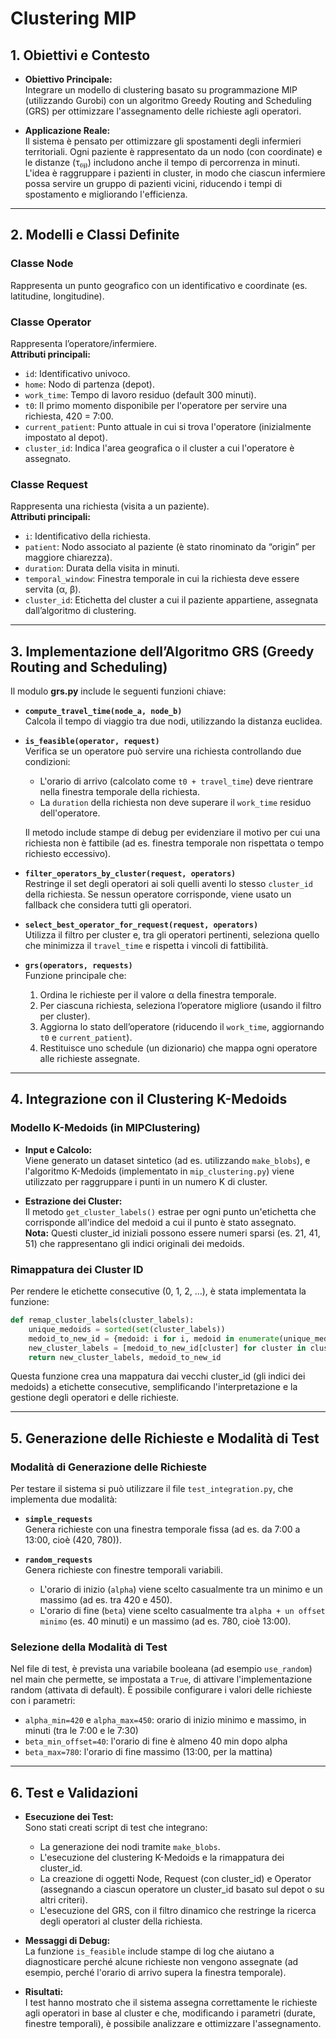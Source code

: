 # Clustering MIP

## 1. Obiettivi e Contesto

- **Obiettivo Principale:**  
  Integrare un modello di clustering basato su programmazione MIP (utilizzando Gurobi) con un algoritmo Greedy Routing and Scheduling (GRS) per ottimizzare l'assegnamento delle richieste agli operatori.

- **Applicazione Reale:**  
  Il sistema è pensato per ottimizzare gli spostamenti degli infermieri territoriali. Ogni paziente è rappresentato da un nodo (con coordinate) e le distanze (τ₍ᵢⱼ₎) includono anche il tempo di percorrenza in minuti. L'idea è raggruppare i pazienti in cluster, in modo che ciascun infermiere possa servire un gruppo di pazienti vicini, riducendo i tempi di spostamento e migliorando l'efficienza.

---

## 2. Modelli e Classi Definite

### **Classe Node**  
Rappresenta un punto geografico con un identificativo e coordinate (es. latitudine, longitudine).

### **Classe Operator**  
Rappresenta l’operatore/infermiere.  
**Attributi principali:**
- `id`: Identificativo univoco.
- `home`: Nodo di partenza (depot).
- `work_time`: Tempo di lavoro residuo (default 300 minuti).
- `t0`: Il primo momento disponibile per l'operatore per servire una richiesta, 420 = 7:00.
- `current_patient`: Punto attuale in cui si trova l'operatore (inizialmente impostato al depot).
- `cluster_id`: Indica l'area geografica o il cluster a cui l'operatore è assegnato.

### **Classe Request**  
Rappresenta una richiesta (visita a un paziente).  
**Attributi principali:**
- `i`: Identificativo della richiesta.
- `patient`: Nodo associato al paziente (è stato rinominato da “origin” per maggiore chiarezza).
- `duration`: Durata della visita in minuti.
- `temporal_window`: Finestra temporale in cui la richiesta deve essere servita (α, β).
- `cluster_id`: Etichetta del cluster a cui il paziente appartiene, assegnata dall’algoritmo di clustering.

---

## 3. Implementazione dell’Algoritmo GRS (Greedy Routing and Scheduling)

Il modulo **grs.py** include le seguenti funzioni chiave:

- **`compute_travel_time(node_a, node_b)`**  
  Calcola il tempo di viaggio tra due nodi, utilizzando la distanza euclidea.

- **`is_feasible(operator, request)`**  
  Verifica se un operatore può servire una richiesta controllando due condizioni:
  - L'orario di arrivo (calcolato come `t0 + travel_time`) deve rientrare nella finestra temporale della richiesta.
  - La `duration` della richiesta non deve superare il `work_time` residuo dell'operatore.
  
  Il metodo include stampe di debug per evidenziare il motivo per cui una richiesta non è fattibile (ad es. finestra temporale non rispettata o tempo richiesto eccessivo).


- **`filter_operators_by_cluster(request, operators)`**  
  Restringe il set degli operatori ai soli quelli aventi lo stesso `cluster_id` della richiesta. Se nessun operatore corrisponde, viene usato un fallback che considera tutti gli operatori.

- **`select_best_operator_for_request(request, operators)`**  
  Utilizza il filtro per cluster e, tra gli operatori pertinenti, seleziona quello che minimizza il `travel_time` e rispetta i vincoli di fattibilità.

- **`grs(operators, requests)`**  
  Funzione principale che:
  1. Ordina le richieste per il valore α della finestra temporale.
  2. Per ciascuna richiesta, seleziona l’operatore migliore (usando il filtro per cluster).
  3. Aggiorna lo stato dell’operatore (riducendo il `work_time`, aggiornando `t0` e `current_patient`).
  4. Restituisce uno schedule (un dizionario) che mappa ogni operatore alle richieste assegnate.

---

## 4. Integrazione con il Clustering K-Medoids

### **Modello K-Medoids (in MIPClustering)**

- **Input e Calcolo:**  
  Viene generato un dataset sintetico (ad es. utilizzando `make_blobs`), e l'algoritmo K-Medoids (implementato in `mip_clustering.py`) viene utilizzato per raggruppare i punti in un numero K di cluster.

- **Estrazione dei Cluster:**  
  Il metodo `get_cluster_labels()` estrae per ogni punto un'etichetta che corrisponde all'indice del medoid a cui il punto è stato assegnato.  
  **Nota:** Questi cluster_id iniziali possono essere numeri sparsi (es. 21, 41, 51) che rappresentano gli indici originali dei medoids.

### **Rimappatura dei Cluster ID**

Per rendere le etichette consecutive (0, 1, 2, ...), è stata implementata la funzione:
  
```python
def remap_cluster_labels(cluster_labels):
    unique_medoids = sorted(set(cluster_labels))
    medoid_to_new_id = {medoid: i for i, medoid in enumerate(unique_medoids)}
    new_cluster_labels = [medoid_to_new_id[cluster] for cluster in cluster_labels]
    return new_cluster_labels, medoid_to_new_id
```

Questa funzione crea una mappatura dai vecchi cluster_id (gli indici dei medoids) a etichette consecutive, semplificando l'interpretazione e la gestione degli operatori e delle richieste.

---

## 5. Generazione delle Richieste e Modalità di Test

### **Modalità di Generazione delle Richieste**

Per testare il sistema si può utilizzare il file `test_integration.py`, che implementa due modalità:

- **`simple_requests`**  
  Genera richieste con una finestra temporale fissa (ad es. da 7:00 a 13:00, cioè (420, 780)).

- **`random_requests`**  
  Genera richieste con finestre temporali variabili.  
  - L'orario di inizio (`alpha`) viene scelto casualmente tra un minimo e un massimo (ad es. tra 420 e 450).
  - L'orario di fine (`beta`) viene scelto casualmente tra `alpha + un offset minimo` (es. 40 minuti) e un massimo (ad es. 780, cioè 13:00).

### **Selezione della Modalità di Test**

Nel file di test, è prevista una variabile booleana (ad esempio `use_random`) nel main che permette, se impostata a `True`, di attivare l'implementazione random (attivata di default). È possibile configurare i valori delle richieste con i parametri:
- `alpha_min=420` e `alpha_max=450`: orario di inizio minimo e massimo, in minuti (tra le 7:00 e le 7:30)
- `beta_min_offset=40`: l'orario di fine è almeno 40 min dopo alpha
- `beta_max=780`: l'orario di fine massimo (13:00, per la mattina)

---

## 6. Test e Validazioni

- **Esecuzione dei Test:**  
  Sono stati creati script di test che integrano:
  - La generazione dei nodi tramite `make_blobs`.
  - L'esecuzione del clustering K-Medoids e la rimappatura dei cluster_id.
  - La creazione di oggetti Node, Request (con cluster_id) e Operator (assegnando a ciascun operatore un cluster_id basato sul depot o su altri criteri).
  - L'esecuzione del GRS, con il filtro dinamico che restringe la ricerca degli operatori al cluster della richiesta.

- **Messaggi di Debug:**  
  La funzione `is_feasible` include stampe di log che aiutano a diagnosticare perché alcune richieste non vengono assegnate (ad esempio, perché l'orario di arrivo supera la finestra temporale).

- **Risultati:**  
  I test hanno mostrato che il sistema assegna correttamente le richieste agli operatori in base al cluster e che, modificando i parametri (durate, finestre temporali), è possibile analizzare e ottimizzare l'assegnamento.
